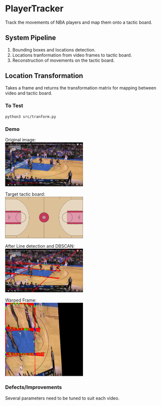 # PlayerTracker

Track the movements of NBA players and map them onto a tactic board.  

## System Pipeline  

1. Bounding boxes and locations detection.  
2. Locations tranformation from video frames to tactic board.  
3. Reconstruction of movements on the tactic board.  

## Location Transformation

Takes a frame and returns the transformation matrix for mapping between video and tactic board.

### To Test

```
python3 src/tranform.py
```

### Demo

Original image:  
<img src="https://github.com/nickshao/PlayerTracker/blob/master/assets/t_original.jpg" width="50%" height="50%"/>  

Target tactic board:  
<img src="https://github.com/nickshao/PlayerTracker/blob/master/assets/court.jpg" width="50%" height="50%"/>  

After Line detection and DBSCAN:  
<img src="https://github.com/nickshao/PlayerTracker/blob/master/assets/t_houghlines.jpg" width="50%" height="50%"/>  

Warped Frame:  
<img src="https://github.com/nickshao/PlayerTracker/blob/master/assets/t_warped.jpg" width="50%" height="50%"/>  

### Defects/Improvements

Several parameters need to be tuned to suit each video.













